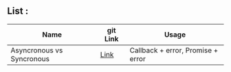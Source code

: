 ## List :

| Name                      | git Link                                                                                               | Usage             |
| ------------------------- | ------------------------------------------------------------------------------------------------------ | ----------------- |
| Asyncronous vs Syncronous | [Link](https://github.com/sajjad-10/javascript-zero-to-hero_doc/tree/master/asyncronous-vs-syncronous) | Callback + error, Promise + error |
